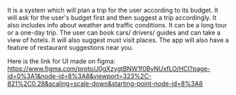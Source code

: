 It is a system which will plan a trip for the user according to its
budget. It will ask for the user's budget first and then suggest a trip
accordingly. It also includes info about weather and traffic conditions. It can
be a long tour or a one-day trip. The user can book cars/ drivers/ guides
and can take a view of hotels. It will also suggest must visit places. The app
will also have a feature of restaurant suggestions near you.

Here is the link for UI made on figma: https://www.figma.com/proto/J0gXzygtBNW1f0ByNUxfLO/HCI?page-id=0%3A1&node-id=8%3A8&viewport=323%2C-821%2C0.28&scaling=scale-down&starting-point-node-id=8%3A8
